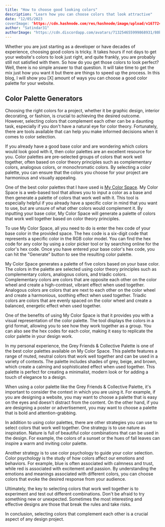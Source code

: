 ```yaml
---
title: "How to choose good looking colors"
description: "Learn how you can choose colors that look attractive"
date: "12/05/2023
coverImage: "https://cdn.hashnode.com/res/hashnode/image/upload/v1677245130290/fd97fd66-d9dd-4723-bad6-c185240a4d05.png?w=1600&h=840&fit=crop&crop=entropy&auto=compress,format&format=webp"
author: "Satindar31"
authorImage: "https://cdn.discordapp.com/avatars/713254655999868931/80b66fbc659acf9d65eb4464e30ef365.webp?size=4096"
---
```


Whether you are just starting as a developer or have decades of experience, choosing good colors is tricky. It takes hours if not days to get your website's colors to look just right, and quite frankly, you are probably still not satisfied with them. So how do you get those colors to look perfect? Well, there is no simple answer to that question. It will take time to get the mix just how you want it but there are things to speed up the process. In this blog, I will show you \[X\] amount of ways you can choose a good color palette for your website.

## Color Palette Generators

Choosing the right colors for a project, whether it be graphic design, interior decorating, or fashion, is crucial to achieving the desired outcome. However, selecting colors that complement each other can be a daunting task, especially if you don't have a natural eye for color theory. Fortunately, there are tools available that can help you make informed decisions when it comes to color selection.

If you already have a good base color and are wondering which colors would look good with it, then color palettes are an excellent resource for you. Color palettes are pre-selected groups of colors that work well together, often based on color theory principles such as complementary colors, analogous colors, or monochromatic colors. By selecting a color palette, you can ensure that the colors you choose for your project are harmonious and visually appealing.

One of the best color palettes that I have used is [My Color Space](https://mycolor.space). My Color Space is a web-based tool that allows you to input a color as a base and then generate a palette of colors that work well with it. This tool is especially helpful if you already have a specific color in mind that you want to use, but are unsure of what other colors would complement it. By inputting your base color, My Color Space will generate a palette of colors that work well together based on color theory principles.

To use My Color Space, all you need to do is enter the hex code of your base color in the provided space. The hex code is a six-digit code that represents a specific color in the RGB color model. You can find the hex code for any color by using a color picker tool or by searching online for the color's hex code. Once you have entered your base color's hex code, you can hit the "Generate" button to see the resulting color palette.

My Color Space generates a palette of five colors based on your base color. The colors in the palette are selected using color theory principles such as complementary colors, analogous colors, and triadic colors. Complementary colors are colors that are opposite each other on the color wheel and create a high-contrast, vibrant effect when used together. Analogous colors are colors that are next to each other on the color wheel and create a harmonious, soothing effect when used together. Triadic colors are colors that are evenly spaced on the color wheel and create a balanced, energetic effect when used together.

One of the benefits of using My Color Space is that it provides you with a visual representation of the color palette. The tool displays the colors in a grid format, allowing you to see how they work together as a group. You can also see the hex codes for each color, making it easy to replicate the color palette in your design work.

In my personal experience, the Grey Friends & Collective Palette is one of the best color palettes available on My Color Space. This palette features a range of muted, neutral colors that work well together and can be used in a variety of contexts. The palette includes shades of grey, beige, and brown, which create a calming and sophisticated effect when used together. This palette is perfect for creating a minimalist, modern look or for adding a touch of elegance to a design.

When using a color palette like the Grey Friends & Collective Palette, it's important to consider the context in which you are using it. For example, if you are designing a website, you may want to choose a palette that is easy on the eyes and doesn't distract from the content. On the other hand, if you are designing a poster or advertisement, you may want to choose a palette that is bold and attention-grabbing.

In addition to using color palettes, there are other strategies you can use to select colors that work well together. One strategy is to use nature as inspiration. Nature is full of beautiful color combinations that can be used in the design. For example, the colors of a sunset or the hues of fall leaves can inspire a warm and inviting color palette.

Another strategy is to use color psychology to guide your color selection. Color psychology is the study of how colors affect our emotions and behaviors. For example, blue is often associated with calmness and trust, while red is associated with excitement and passion. By understanding the emotions and meanings associated with different colors, you can choose colors that evoke the desired response from your audience.

Ultimately, the key to selecting colors that work well together is to experiment and test out different combinations. Don't be afraid to try something new or unexpected. Sometimes the most interesting and effective designs are those that break the rules and take risks.

In conclusion, selecting colors that complement each other is a crucial aspect of any design project.
